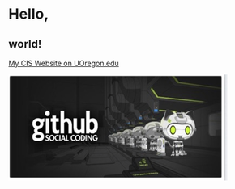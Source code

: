 # Hello,
## world!

[My CIS Website on UOregon.edu](http://pages.uoregon.edu/blydon/111/)

![github social coding logo](images/j.png)
